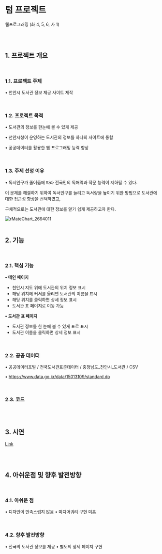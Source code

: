 #  텀 프로젝트
웹프로그래밍 (화 4, 5, 6, 사 1)

<br><br>

## 1. 프로젝트 개요

<br>

### 1.1. 프로젝트 주제
• 천안시 도서관 정보 제공 사이트 제작

<br>

### 1.2. 프로젝트 목적
• 도서관의 정보를 한눈에 볼 수 있게 제공

• 천안시청이 운영하는 도서관의 정보를 하나의 사이트에 통합

• 공공데이터를 활용한 웹 프로그래밍 능력 향상

<br>

### 1.3. 주제 선정 이유
• 독서인구가 줄어듦에 따라 전국민의 독해력과 작문 능력이 저하될 수 있다. 

이 문제를 해결하기 위하여 독서인구를 늘리고 독서량을 높이기 위한 방법으로 도서관에 대한 접근성 향상을 선택하였고, 

구체적으로는 도서관에 대한 정보를 알기 쉽게 제공하고자 한다.

![rMateChart_2694011](https://user-images.githubusercontent.com/61152284/173236462-3b1ea940-d86f-4c1e-ad9b-965ef49ab7e7.png)
<br><br>

## 2. 기능

<br>

### 2.1. 핵심 기능

<b>• 메인 페이지</b>
 - 천안시 지도 위에 도서관의 위치 정보 표시
 - 해당 위치에 커서를 올리면 도서관의 이름을 표시
 - 해당 위치를 클릭하면 상세 정보 표시
 - 도서관 표 페이지로 이동 가능

<b>• 도서관 표 페이지</b>

 - 도서관 정보를 한 눈에 볼 수 있게 표로 표시
 - 도서관 이름을 클릭하면 상세 정보 표시

<br>

### 2.2. 공공 데이터

• 공공데이터포털 / 전국도서관표준데이터 / 충청남도_천안시_도서관 / CSV

• https://www.data.go.kr/data/15013109/standard.do

<br>

### 2.3. 코드

<br><br>

## 3. 시연

<a href="https://seang-g.github.io/Cheonan_Library/">Link</a>

<br><br>

## 4. 아쉬운점 및 향후 발전방향

<br>

### 4.1. 아쉬운 점
• 디자인이 만족스럽지 않음
• 미디어쿼리 구현 미흡

<br>

### 4.2. 향후 발전방향
• 전국의 도서관 정보를 제공
• 별도의 상세 페이지 구현
